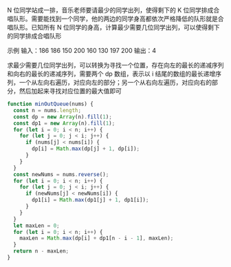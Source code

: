 N 位同学站成一排，音乐老师要请最少的同学出列，使得剩下的 K 位同学排成合唱队形。需要能找到一个同学，他的两边的同学身高都依次严格降低的队形就是合唱队形。已知所有 N 位同学的身高，计算最少需要几位同学出列，可以使得剩下的同学排成合唱队形

示例
输入：186 186 150 200 160 130 197 200
输出：4

求最少需要几位同学出列，可以转换为寻找一个位置，存在向左的最长的递减序列和向右的最长的递减序列，需要两个 dp 数组，表示以 i 结尾的数组的最长递增序列，一个从左向右遍历，对应向左的部分；另一个从右向左遍历，对应向右的部分，然后加起来寻找对应位置的最大值即可

```js
function minOutQueue(nums) {
  const n = nums.length;
  const dp = new Array(n).fill(1);
  const dp1 = new Array(n).fill(1);
  for (let i = 0; i < n; i++) {
    for (let j = 0; j < i; j++) {
      if (nums[j] < nums[i]) {
        dp[i] = Math.max(dp[j] + 1, dp[i]);
      }
    }
  }
  const newNums = nums.reverse();
  for (let i = 0; i < n; i++) {
    for (let j = 0; j < i; j++) {
      if (newNums[j] < newNums[i]) {
        dp1[i] = Math.max(dp1[j] + 1, dp1[i]);
      }
    }
  }
  let maxLen = 0;
  for (let i = 0; i < n; i++) {
    maxLen = Math.max(dp[i] + dp1[n - i - 1], maxLen);
  }
  return n - maxLen;
}
```
